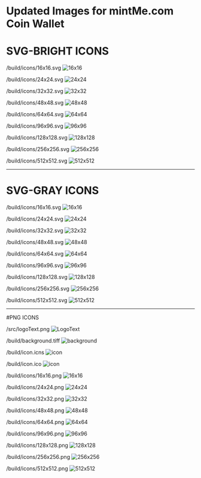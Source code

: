 # Updated Images for mintMe.com Coin Wallet

# SVG-BRIGHT ICONS

/build/icons/16x16.svg
![16x16](/build/icons/bright/16x16.svg)

/build/icons/24x24.svg
![24x24](/build/icons/bright/24x24.svg)

/build/icons/32x32.svg
![32x32](/build/icons/bright/32x32.svg)

/build/icons/48x48.svg
![48x48](/build/icons/bright/48x48.svg)

/build/icons/64x64.svg
![64x64](/build/icons/bright/64x64.svg)

/build/icons/96x96.svg
![96x96](/build/icons/bright/96x96.svg)

/build/icons/128x128.svg
![128x128](/build/icons/bright/128x128.svg)

/build/icons/256x256.svg
![256x256](/build/icons/bright/256x256.svg)

/build/icons/512x512.svg
![512x512](/build/icons/bright/512x512.svg)


*****************************************************

# SVG-GRAY ICONS

/build/icons/16x16.svg
![16x16](/build/icons/gray/16x16.svg)

/build/icons/24x24.svg
![24x24](/build/icons/gray/24x24.svg)

/build/icons/32x32.svg
![32x32](/build/icons/gray/32x32.svg)

/build/icons/48x48.svg
![48x48](/build/icons/gray/48x48.svg)

/build/icons/64x64.svg
![64x64](/build/icons/gray/64x64.svg)

/build/icons/96x96.svg
![96x96](/build/icons/gray/96x96.svg)

/build/icons/128x128.svg
![128x128](/build/icons/gray/128x128.svg)

/build/icons/256x256.svg
![256x256](/build/icons/gray/256x256.svg)

/build/icons/512x512.svg
![512x512](/build/icons/gray/512x512.svg)


*****************************************************

#PNG ICONS

/src/logoText.png
![LogoText](src/logoText.png)

/build/background.tiff
![background](build/background.tiff)

/build/icon.icns
![icon](build/icon.icns)

/build/icon.ico
![icon](build/icon.ico)

/build/icons/16x16.png
![16x16](/build/icons/16x16.png)

/build/icons/24x24.png
![24x24](/build/icons/24x24.png)

/build/icons/32x32.png
![32x32](/build/icons/32x32.png)

/build/icons/48x48.png
![48x48](/build/icons/48x48.png)

/build/icons/64x64.png
![64x64](/build/icons/64x64.png)

/build/icons/96x96.png
![96x96](/build/icons/96x96.png)

/build/icons/128x128.png
![128x128](/build/icons/128x128.png)

/build/icons/256x256.png
![256x256](/build/icons/256x256.png)

/build/icons/512x512.png
![512x512](/build/icons/512x512.png)



